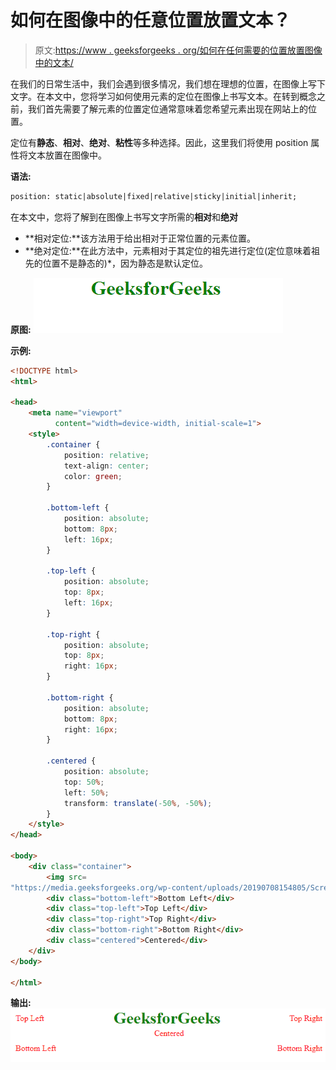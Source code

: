 # 如何在图像中的任意位置放置文本？

> 原文:[https://www . geeksforgeeks . org/如何在任何需要的位置放置图像中的文本/](https://www.geeksforgeeks.org/how-to-place-text-in-an-image-at-any-desired-position/)

在我们的日常生活中，我们会遇到很多情况，我们想在理想的位置，在图像上写下文字。在本文中，您将学习如何使用元素的定位在图像上书写文本。在转到概念之前，我们首先需要了解元素的位置定位通常意味着您希望元素出现在网站上的位置。

定位有**静态**、**相对**、**绝对**、**粘性**等多种选择。因此，这里我们将使用 position 属性将文本放置在图像中。

**语法:**

```html
position: static|absolute|fixed|relative|sticky|initial|inherit;

```

在本文中，您将了解到在图像上书写文字所需的**相对**和**绝对**

*   **相对定位:**该方法用于给出相对于正常位置的元素位置。
*   **绝对定位:**在此方法中，元素相对于其定位的祖先进行定位(定位意味着祖先的位置不是静态的)*，因为静态是默认定位。

**原图:**
![](img/8f4ba8dfda48b51f83d20815c4093a1d.png)

**示例:**

```html
<!DOCTYPE html>
<html>

<head>
    <meta name="viewport" 
          content="width=device-width, initial-scale=1">
    <style>
        .container {
            position: relative;
            text-align: center;
            color: green;
        }

        .bottom-left {
            position: absolute;
            bottom: 8px;
            left: 16px;
        }

        .top-left {
            position: absolute;
            top: 8px;
            left: 16px;
        }

        .top-right {
            position: absolute;
            top: 8px;
            right: 16px;
        }

        .bottom-right {
            position: absolute;
            bottom: 8px;
            right: 16px;
        }

        .centered {
            position: absolute;
            top: 50%;
            left: 50%;
            transform: translate(-50%, -50%);
        }
    </style>
</head>

<body>
    <div class="container">
        <img src=
"https://media.geeksforgeeks.org/wp-content/uploads/20190708154805/Screenshot-460.png" />
        <div class="bottom-left">Bottom Left</div>
        <div class="top-left">Top Left</div>
        <div class="top-right">Top Right</div>
        <div class="bottom-right">Bottom Right</div>
        <div class="centered">Centered</div>
    </div>
</body>

</html>
```

**输出:**
![](img/af05f32235702756710a17740cece6c2.png)